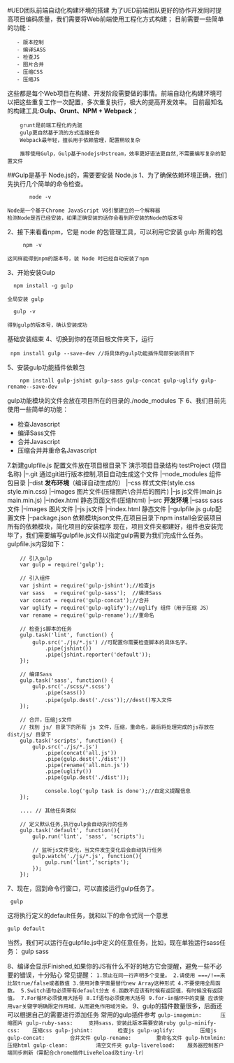 #UED团队前端自动化构建环境的搭建
为了UED前端团队更好的协作开发同时提高项目编码质量，我们需要将Web前端使用工程化方式构建；
目前需要一些简单的功能：
```
   - 版本控制
   - 编译SASS
   - 检查JS 
   - 图片合并
   - 压缩CSS
   - 压缩JS
```

这些都是每个Web项目在构建、开发阶段需要做的事情。前端自动化构建环境可以把这些重复工作一次配置，多次重复执行，极大的提高开发效率。
目前最知名的构建工具:**Gulp、Grunt、NPM + Webpack**；
```
    grunt是前端工程化的先驱
    gulp更自然基于流的方式连接任务
    Webpack最年轻，擅长用于依赖管理，配置稍较复杂

    推荐使用Gulp，Gulp基于nodejs中stream，效率更好语法更自然,不需要编写复杂的配置文件
```
##Gulp是基于 Node.js的，需要要安装 Node.js
  1、为了确保依赖环境正确，我们先执行几个简单的命令检查。
 ```
	    node -v
  ```
    Node是一个基于Chrome JavaScript V8引擎建立的一个解释器
    检测Node是否已经安装，如果正确安装的话你会看到所安装的Node的版本号
 2、接下来看看npm，它是 node 的包管理工具，可以利用它安装 gulp 所需的包
 ```
	  npm -v
 ```
    这同样能得到npm的版本号，装 Node 时已经自动安装了npm
3、开始安装Gulp
  ```
    npm install -g gulp
  ```
    全局安装 gulp
  ```
    gulp -v
 ```
    得到gulp的版本号，确认安装成功
基础安装结束
4、切换到你的在项目根文件夹下，运行
 ```
  npm install gulp --save-dev //将具体的gulp功能插件局部安装项目下
 ```
5、安装gulp功能插件依赖包
```
    npm install gulp-jshint gulp-sass gulp-concat gulp-uglify gulp-rename--save-dev
```
 
gulp功能模块的文件会放在项目所在的目录的./node_modules 下
6、我们目前先使用一些简单的功能：

   -  检查Javascript
   -  编译Sass文件
   -  合并Javascript
   -  压缩合并并重命名Javascript
   
7.新建gulpfile.js 配置文件放在项目根目录下
   演示项目目录结构
    testProject     (项目名称)
    |–.git            通过git进行版本控制,项目自动生成这个文件
    |–node_modules    组件包目录
    |–dist            **发布环境**（编译自动生成的）
        |–css         样式文件(style.css style.min.css)
        |–images  图片文件(压缩图片\合并后的图片)
        |–js      js文件(main.js main.min.js)
        |–index.html  静态页面文件(压缩html)
    |–src             **开发环境**
        |–sass                sass文件
        |–images              图片文件
        |–js                  js文件
        |–index.html      静态文件
    |–gulpfile.js             gulp配置文件
    |–package.json            依赖模块json文件,在项目目录下npm install会安装项目所有的依赖模块，简化项目的安装程序
现在，项目文件夹都建好，组件也安装完毕了，我们需要编写gulpfile.js文件以指定gulp需要为我们完成什么任务。
    gulpfile.js内容如下：
```
    // 引入gulp
    var gulp = require('gulp');

    // 引入组件
    var jshint = require('gulp-jshint');//检查js
    var sass   = require('gulp-sass');  //编译Sass
    var concat = require('gulp-concat');//合并
    var uglify = require('gulp-uglify');//uglify 组件（用于压缩 JS）
    var rename = require('gulp-rename');//重命名

    // 检查js脚本的任务
    gulp.task('lint', function() {
        gulp.src('./js/*.js') //可配置你需要检查脚本的具体名字。
            .pipe(jshint())
            .pipe(jshint.reporter('default'));
    });

    // 编译Sass
    gulp.task('sass', function() {
        gulp.src('./scss/*.scss')
            .pipe(sass())
            .pipe(gulp.dest('./css'));//dest()写入文件
    });

    // 合并，压缩js文件
    // 找到 js/ 目录下的所有 js 文件，压缩，重命名，最后将处理完成的js存放在 dist/js/ 目录下
    gulp.task('scripts', function() {
        gulp.src('./js/*.js')
            .pipe(concat('all.js'))
            .pipe(gulp.dest('./dist'))
            .pipe(rename('all.min.js'))
            .pipe(uglify())
            .pipe(gulp.dest('./dist'));

            console.log('gulp task is done');//自定义提醒信息
    });

    .... // 其他任务类似

    // 定义默认任务,执行gulp会自动执行的任务
    gulp.task('default', function(){
        gulp.run('lint', 'sass', 'scripts');

        // 监听js文件变化，当文件发生变化后会自动执行任务
        gulp.watch('./js/*.js', function(){
            gulp.run('lint','scripts');
        });
    });
```
7、现在，回到命令行窗口，可以直接运行gulp任务了。
```
 gulp
```
这将执行定义的default任务，就和以下的命令式同一个意思
```
gulp default
```
当然，我们可以运行在gulpfile.js中定义的任意任务，比如，现在单独运行sass任务：
gulp sass

8、编译会显示Finished,如果你的JS有什么不好的地方它会提醒，避免一些不必要的错误，十分贴心
    常见提醒：
    ```
    1.禁止在同一行声明多个变量。
    2.请使用 ===/!==来比较true/false或者数值
    3.使用对象字面量替代new Array这种形式
    4.不要使用全局函数。
    5.Switch语句必须带有default分支
    6.函数不应该有时候有返回值，有时候没有返回值。
    7.For循环必须使用大括号
    8.If语句必须使用大括号
    9.for-in循环中的变量 应该使用var关键字明确限定作用域，从而避免作用域污染。
    ```
9、gulp的插件数量很多，后面还可以根据自己的需要进行添加任务
    常用的gulp插件参考
    ```
    gulp-imagemin:      压缩图片
    gulp-ruby-sass:     支持sass，安装此版本需要安装ruby
    gulp-minify-css:    压缩css
    gulp-jshint:        检查js
    gulp-uglify:        压缩js
    gulp-concat:        合并文件
    gulp-rename:        重命名文件
    gulp-htmlmin:       压缩html
    gulp-clean:         清空文件夹
    gulp-livereload:    服务器控制客户端同步刷新（需配合chrome插件LiveReload及tiny-lr）
    ```
